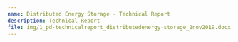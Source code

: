 ```yaml
---
name: Distributed Energy Storage - Technical Report
description: Technical Report
file: img/1_pd-technicalreport_distributedenergy-storage_2nov2019.docx
---
```

